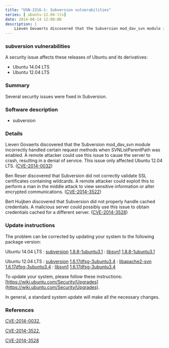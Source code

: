 ```yaml
---
title: "USN-2316-1: Subversion vulnerabilities"
series: [ ubuntu-12.04-lts]
date: 2014-08-14 12:00:00
description: |
    Lieven Govaerts discovered that the Subversion mod_dav_svn module incorrectly handled certain request methods when SVNListParentPath was enabled. A remote attacker could use this issue to cause the server to crash, resulting in a denial of service. This issue only affected Ubuntu 12.04 LTS. ([CVE-2014-0032](http://people.ubuntu.com/~ubuntu-security/cve/CVE-2014-0032))
--- 
```

 
 


### subversion vulnerabilities

A security issue affects these releases of Ubuntu and its derivatives:

* Ubuntu 14.04 LTS
* Ubuntu 12.04 LTS

### Summary

Several security issues were fixed in Subversion. 

### Software description

* subversion 

### Details

Lieven Govaerts discovered that the Subversion mod_dav_svn module incorrectly handled certain request methods when SVNListParentPath was enabled. A remote attacker could use this issue to cause the server to crash, resulting in a denial of service. This issue only affected Ubuntu 12.04 LTS. ([CVE-2014-0032](http://people.ubuntu.com/~ubuntu-security/cve/CVE-2014-0032))

Ben Reser discovered that Subversion did not correctly validate SSL certificates containing wildcards. A remote attacker could exploit this to perform a man in the middle attack to view sensitive information or alter encrypted communications. ([CVE-2014-3522](http://people.ubuntu.com/~ubuntu-security/cve/CVE-2014-3522))

Bert Huijben discovered that Subversion did not properly handle cached credentials. A malicious server could possibly use this issue to obtain credentials cached for a different server. ([CVE-2014-3528](http://people.ubuntu.com/~ubuntu-security/cve/CVE-2014-3528)) 

### Update instructions

The problem can be corrected by updating your system to the following package version:

Ubuntu 14.04 LTS
 : [subversion](https://launchpad.net/ubuntu/+source/subversion) <span> [1.8.8-1ubuntu3.1](https://launchpad.net/ubuntu/+source/subversion/1.8.8-1ubuntu3.1) </span> 
 : [libsvn1](https://launchpad.net/ubuntu/+source/subversion) <span> [1.8.8-1ubuntu3.1](https://launchpad.net/ubuntu/+source/subversion/1.8.8-1ubuntu3.1) </span> 

Ubuntu 12.04 LTS
 : [subversion](https://launchpad.net/ubuntu/+source/subversion) <span> [1.6.17dfsg-3ubuntu3.4](https://launchpad.net/ubuntu/+source/subversion/1.6.17dfsg-3ubuntu3.4) </span> 
 : [libapache2-svn](https://launchpad.net/ubuntu/+source/subversion) <span> [1.6.17dfsg-3ubuntu3.4](https://launchpad.net/ubuntu/+source/subversion/1.6.17dfsg-3ubuntu3.4) </span> 
 : [libsvn1](https://launchpad.net/ubuntu/+source/subversion) <span> [1.6.17dfsg-3ubuntu3.4](https://launchpad.net/ubuntu/+source/subversion/1.6.17dfsg-3ubuntu3.4) </span> 

To update your system, please follow these instructions: [https://wiki.ubuntu.com/Security/Upgrades](https://wiki.ubuntu.com/Security/Upgrades).

In general, a standard system update will make all the necessary changes. 

### References

 
 [CVE-2014-0032](http://people.ubuntu.com/~ubuntu-security/cve/CVE-2014-0032), 

 [CVE-2014-3522](http://people.ubuntu.com/~ubuntu-security/cve/CVE-2014-3522), 

 [CVE-2014-3528](http://people.ubuntu.com/~ubuntu-security/cve/CVE-2014-3528)
 

